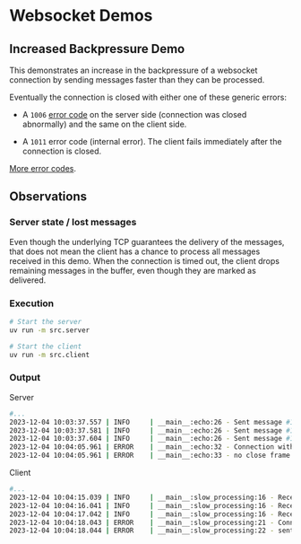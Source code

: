 # Websocket Demos

## Increased Backpressure Demo

This demonstrates an increase in the backpressure of a websocket connection by sending messages faster than they can be processed.

Eventually the connection is closed with either one of these generic errors:

+ A `1006` [error code](https://www.rfc-editor.org/rfc/rfc6455#section-7.4.1) on the server side (connection was closed abnormally) and the same on the client side.

+ A `1011` error code (internal error). The client fails immediately after the connection is closed.

[More error codes](https://www.rfc-editor.org/rfc/rfc6455#section-7.4.1).

## Observations

### Server state / lost messages

Even though the underlying TCP guarantees the delivery of the messages, that does not mean the client has a chance to process all messages received in this demo. When the connection is timed out, the client drops remaining messages in the buffer, even though they are marked as delivered.

### Execution

```bash
# Start the server
uv run -m src.server
```

```bash
# Start the client
uv run -m src.client
```

### Output

Server

```bash
#...
2023-12-04 10:03:37.557 | INFO     | __main__:echo:26 - Sent message #1304
2023-12-04 10:03:37.581 | INFO     | __main__:echo:26 - Sent message #1305
2023-12-04 10:03:37.604 | INFO     | __main__:echo:26 - Sent message #1306
2023-12-04 10:04:05.961 | ERROR    | __main__:echo:32 - Connection with client closed:
2023-12-04 10:04:05.961 | ERROR    | __main__:echo:33 - no close frame received or sent
```

Client

```bash
#...
2023-12-04 10:04:15.039 | INFO     | __main__:slow_processing:16 - Received message with 9,858 chars
2023-12-04 10:04:16.041 | INFO     | __main__:slow_processing:16 - Received message with 10,303 chars
2023-12-04 10:04:17.042 | INFO     | __main__:slow_processing:16 - Received message with 10,370 chars
2023-12-04 10:04:18.043 | ERROR    | __main__:slow_processing:21 - Connection with server closed:
2023-12-04 10:04:18.044 | ERROR    | __main__:slow_processing:22 - sent 1011 (internal error) keepalive ping timeout; no close frame received
```
